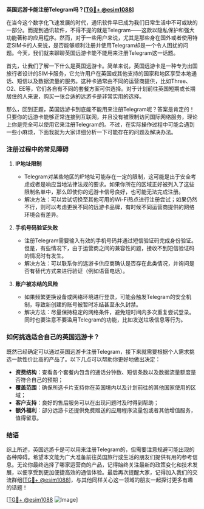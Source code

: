 **英国远游卡能注册Telegram吗？[[TG💪+ @esim1088](https://t.me/s/esim1088)]**

在当今这个数字化飞速发展的时代，通讯软件早已成为我们日常生活中不可或缺的一部分。而提到通讯软件，不得不提的就是Telegram——这款以隐私保护和强大功能著称的应用程序。然而，对于一些用户来说，尤其是那些身在国外或者使用特定SIM卡的人来说，是否能够顺利注册并使用Telegram却是一个令人困扰的问题。今天，我们就来聊聊英国远游卡能不能用来注册Telegram这一话题。

首先，让我们了解一下什么是英国远游卡。简单来说，英国远游卡是一种专为出国旅行者设计的SIM卡服务，它允许用户在英国或其他支持的国家和地区享受本地通话、短信以及数据流量的服务。这种卡通常由不同的运营商提供，比如Three、O2、EE等，它们各自有不同的套餐方案可供选择。对于计划前往英国短期或长期居住的人来说，购买一张合适的远游卡是非常实用的选择。

那么，回到正题，英国远游卡到底能不能用来注册Telegram呢？答案是肯定的！只要你的远游卡能够正常连接到互联网，并且没有被限制访问国际网络服务，理论上你是完全可以使用它来注册Telegram的。不过，在实际操作过程中可能会遇到一些小麻烦，下面我就为大家详细分析一下可能存在的问题及解决办法。

### 注册过程中的常见障碍

1. **IP地址限制**
   - Telegram对某些地区的IP地址可能存在一定的限制，这可能是出于安全考虑或者是响应当地法律法规的要求。如果你所在的区域正好被列入了这些限制名单中，那么即使你的远游卡信号良好，也可能无法完成注册。
   - 解决方法：可以尝试切换至其他可用的Wi-Fi热点进行注册尝试；如果仍然不行，则可以考虑更换不同的远游卡品牌，有时候不同运营商提供的网络环境会有差异。

2. **手机号码验证失败**
   - 注册Telegram需要输入有效的手机号码并通过短信验证码完成身份验证。但是，有些情况下，由于运营商之间的兼容性问题，接收不到短信验证码的情况时有发生。
   - 解决方法：可以联系你的远游卡供应商确认是否存在此类情况，并询问是否有替代方式来进行验证（例如语音电话）。

3. **账户被冻结的风险**
   - 如果频繁更换设备或网络环境进行登录，可能会触发Telegram的安全机制，导致新创建的账号被暂时冻结甚至永久封禁。
   - 解决方法：尽量保持稳定的网络条件，避免短时间内多次重复尝试登录。同时也要注意不要滥用Telegram的功能，比如发送垃圾信息等行为。

### 如何挑选适合自己的英国远游卡？

既然已经确定可以通过英国远游卡注册Telegram，接下来就需要根据个人需求挑选一款性价比高的产品了。以下几点可以帮助你更好地做出决定：

- **资费结构**：查看各个套餐内包含的通话分钟数、短信条数以及数据流量额度是否符合自己的预期；
- **覆盖范围**：确保所选卡片支持你在英国境内以及计划前往的其他国家使用的区域；
- **客户支持**：良好的售后服务可以在出现问题时及时得到帮助；
- **额外福利**：部分远游卡还提供免费赠送的应用程序流量包或者其他增值服务，值得留意。

### 结语

综上所述，英国远游卡是可以用来注册Telegram的，但需要注意规避可能出现的各种障碍。希望本文能为广大准备前往英国旅行或生活的朋友们提供有用的参考信息。无论你最终选择了哪家运营商的产品，记得始终关注最新的政策变化和技术发展，以便享受到更加便捷高效的通信体验。最后再次提醒大家，记得加入我们的交流群组[[TG💪+ @esim1088](https://t.me/s/esim1088)]，与其他同样关心这一领域的朋友一起探讨更多有趣的话题！

[[TG💪+ @esim1088](https://t.me/s/esim1088) ![Image](https://i.postimg.cc/4NQfJmqS/Snipaste-2025-05-13-00-14-12.png)]